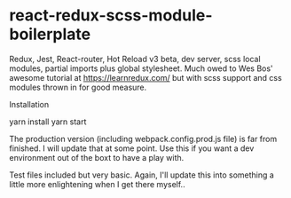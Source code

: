 # react-redux-scss-module-boilerplate
Redux, Jest, React-router, Hot Reload v3 beta, dev server, scss local modules, partial imports plus global stylesheet. Much owed to Wes Bos' awesome tutorial at https://learnredux.com/ but with scss support and css modules thrown in for good measure.

Installation

yarn install
yarn start

The production version (including webpack.config.prod.js file) is far from finished. I will update that at some point. Use this if you want a dev environment out of the boxt to have a play with.

Test files included but very basic. Again, I'll update this into something a little more enlightening when I get there myself..
